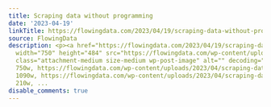 ```yaml
---
title: Scraping data without programming
date: '2023-04-19'
linkTitle: https://flowingdata.com/2023/04/19/scraping-data-without-programming/
source: FlowingData
description: <p><a href="https://flowingdata.com/2023/04/19/scraping-data-without-programming/"><img
  width="750" height="484" src="https://flowingdata.com/wp-content/uploads/2023/04/scraping-data-google-sheets-750x484.png"
  class="attachment-medium size-medium wp-post-image" alt="" decoding="async" srcset="https://flowingdata.com/wp-content/uploads/2023/04/scraping-data-google-sheets-750x484.png
  750w, https://flowingdata.com/wp-content/uploads/2023/04/scraping-data-google-sheets-1090x703.png
  1090w, https://flowingdata.com/wp-content/uploads/2023/04/scraping-data-google-sheets-210x135.png
  210w, ...
disable_comments: true
---
```

<p><a href="https://flowingdata.com/2023/04/19/scraping-data-without-programming/"><img width="750" height="484" src="https://flowingdata.com/wp-content/uploads/2023/04/scraping-data-google-sheets-750x484.png" class="attachment-medium size-medium wp-post-image" alt="" decoding="async" srcset="https://flowingdata.com/wp-content/uploads/2023/04/scraping-data-google-sheets-750x484.png 750w, https://flowingdata.com/wp-content/uploads/2023/04/scraping-data-google-sheets-1090x703.png 1090w, https://flowingdata.com/wp-content/uploads/2023/04/scraping-data-google-sheets-210x135.png 210w, ...